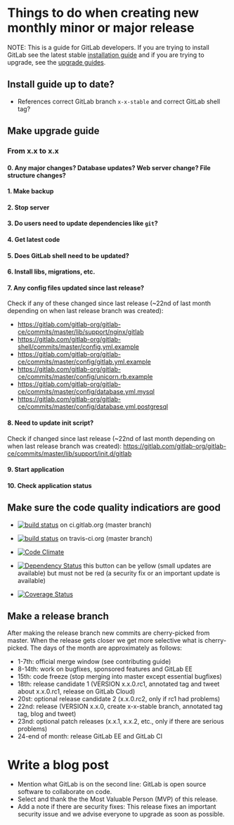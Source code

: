 # Things to do when creating new monthly minor or major release
NOTE: This is a guide for GitLab developers. If you are trying to install GitLab see the latest stable [installation guide](install/installation.md) and if you are trying to upgrade, see the [upgrade guides](update).

## Install guide up to date?

* References correct GitLab branch `x-x-stable` and correct GitLab shell tag?

## Make upgrade guide

### From x.x to x.x

#### 0. Any major changes? Database updates? Web server change? File structure changes?

#### 1. Make backup

#### 2. Stop server

#### 3. Do users need to update dependencies like `git`?

#### 4. Get latest code

#### 5. Does GitLab shell need to be updated?

#### 6. Install libs, migrations, etc.

#### 7. Any config files updated since last release?

Check if any of these changed since last release (~22nd of last month depending on when last release branch was created):

* https://gitlab.com/gitlab-org/gitlab-ce/commits/master/lib/support/nginx/gitlab
* https://gitlab.com/gitlab-org/gitlab-shell/commits/master/config.yml.example
* https://gitlab.com/gitlab-org/gitlab-ce/commits/master/config/gitlab.yml.example
* https://gitlab.com/gitlab-org/gitlab-ce/commits/master/config/unicorn.rb.example
* https://gitlab.com/gitlab-org/gitlab-ce/commits/master/config/database.yml.mysql
* https://gitlab.com/gitlab-org/gitlab-ce/commits/master/config/database.yml.postgresql

#### 8. Need to update init script?

Check if changed since last release (~22nd of last month depending on when last release branch was created): https://gitlab.com/gitlab-org/gitlab-ce/commits/master/lib/support/init.d/gitlab

#### 9. Start application

#### 10. Check application status

## Make sure the code quality indicatiors are good

* [![build status](http://ci.gitlab.org/projects/1/status.png?ref=master)](http://ci.gitlab.org/projects/1?ref=master) on ci.gitlab.org (master branch)

* [![build status](https://secure.travis-ci.org/gitlabhq/gitlabhq.png)](https://travis-ci.org/gitlabhq/gitlabhq) on travis-ci.org (master branch)

* [![Code Climate](https://codeclimate.com/github/gitlabhq/gitlabhq.png)](https://codeclimate.com/github/gitlabhq/gitlabhq)

* [![Dependency Status](https://gemnasium.com/gitlabhq/gitlabhq.png)](https://gemnasium.com/gitlabhq/gitlabhq) this button can be yellow (small updates are available) but must not be red (a security fix or an important update is available)

* [![Coverage Status](https://coveralls.io/repos/gitlabhq/gitlabhq/badge.png?branch=master)](https://coveralls.io/r/gitlabhq/gitlabhq)

## Make a release branch

After making the release branch new commits are cherry-picked from master. When the release gets closer we get more selective what is cherry-picked. The days of the month are approximately as follows:

* 1-7th: official merge window (see contributing guide)
* 8-14th: work on bugfixes, sponsored features and GitLab EE
* 15th: code freeze (stop merging into master except essential bugfixes)
* 18th: release candidate 1 (VERSION x.x.0.rc1, annotated tag and tweet about x.x.0.rc1, release on GitLab Cloud)
* 20st: optional release candidate 2 (x.x.0.rc2, only if rc1 had problems)
* 22nd: release (VERSION x.x.0, create x-x-stable branch, annotated tag tag, blog and tweet)
* 23nd: optional patch releases (x.x.1, x.x.2, etc., only if there are serious problems)
* 24-end of month: release GitLab EE and GitLab CI

# Write a blog post

* Mention what GitLab is on the second line: GitLab is open source software to collaborate on code.
* Select and thank the the Most Valuable Person (MVP) of this release.
* Add a note if there are security fixes: This release fixes an important security issue and we advise everyone to upgrade as soon as possible.

